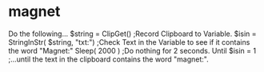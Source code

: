 # magnet
Do the following...     $string = ClipGet() ;Record Clipboard to Variable.     $isin = StringInStr( $string, "txt:") ;Check Text in the Variable to see if it contains the word "Magnet:"     Sleep( 2000 ) ;Do nothing for 2 seconds. Until $isin = 1 ;...until the text in the clipboard contains the word "magnet:".
